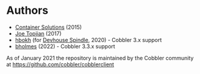 # Authors

- [Container Solutions](https://www.container-solutions.com/) (2015)
- [Joe Topjian](https://github.com/jtopjian) (2017)
- [hbokh](https://github.com/hbokh) (for [Devhouse Spindle](https://wearespindle.com/), 2020) - Cobbler 3.x support
- [bholmes](https://github.com/bholmes) (2022) - Cobbler 3.3.x support

As of January 2021 the repository is maintained by the Cobbler community at <https://github.com/cobbler/cobblerclient> 
